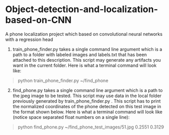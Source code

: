 # Object-detection-and-localization-based-on-CNN
A phone localization project which based on convolutional neural networks with a regression head


1) train_phone_finder.py takes a single command line argument which is a path to a folder with labeled images and labels.txt that has been attached to this description. This script may generate any artifacts you want in the current folder. Here is what a terminal command will look like:
> python train_phone_finder.py ~/find_phone

2) find_phone.py takes a single command line argument which is a path to the jpeg image to be tested. This script may use data in the local folder previously generated by train_phone_finder.py . This script has to print the normalized coordinates of the phone detected on this test image in the format shown below. Here is what a terminal command will look like (notice space separated float numbers on a single line):
> python find_phone.py ~/find_phone_test_images/51.jpg
0.2551 0.3129
